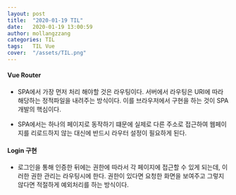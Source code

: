 ```yaml
---
layout: post
title:  "2020-01-19 TIL"
date:   2020-01-19 13:00:59
author: mollangzzang
categories: TIL
tags:	TIL Vue
cover:  "/assets/TIL.png"
---
```


#### Vue Router

- SPA에서 가장 먼저 처리 해야할 것은 라우팅이다. 서버에서 라우팅은 URI에 따라 해당하는 정적파일을 내려주는 방식이다. 이를 브라우저에서 구현을 하는 것이 SPA 개발의 핵심이다.

- SPA에서는 하나의 페이지로 동작하기 떄문에 실제로 다른 주소로 접근하여 웹페이지를 리로드하지 않는 대신에 반드시 라우터 설정이 필요하게 된다.

#### Login 구현

- 로그인을 통해 인증한 뒤에는 권한에 따라서 각 페이지에 접근할 수 있게 되는데, 이러한 권한 관리는 라우팅시에 한다. 권한이 있다면 요청한 화면을 보여주고 그렇지 않다면 적절하게 예외처리를 하는 방식이다.